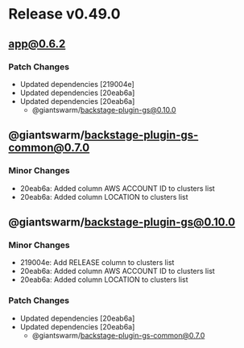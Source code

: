# Release v0.49.0

## app@0.6.2

### Patch Changes

- Updated dependencies [219004e]
- Updated dependencies [20eab6a]
- Updated dependencies [20eab6a]
  - @giantswarm/backstage-plugin-gs@0.10.0

## @giantswarm/backstage-plugin-gs-common@0.7.0

### Minor Changes

- 20eab6a: Added column AWS ACCOUNT ID to clusters list
- 20eab6a: Added column LOCATION to clusters list

## @giantswarm/backstage-plugin-gs@0.10.0

### Minor Changes

- 219004e: Add RELEASE column to clusters list
- 20eab6a: Added column AWS ACCOUNT ID to clusters list
- 20eab6a: Added column LOCATION to clusters list

### Patch Changes

- Updated dependencies [20eab6a]
- Updated dependencies [20eab6a]
  - @giantswarm/backstage-plugin-gs-common@0.7.0
